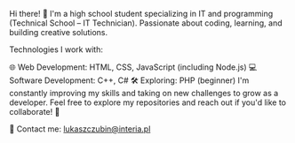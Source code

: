 Hi there! 👋
I'm a high school student specializing in IT and programming (Technical School – IT Technician). Passionate about coding, learning, and building creative solutions.

Technologies I work with:

🌐 Web Development: HTML, CSS, JavaScript (including Node.js)
💻 Software Development: C++, C#
🛠️ Exploring: PHP (beginner)
I'm constantly improving my skills and taking on new challenges to grow as a developer. Feel free to explore my repositories and reach out if you'd like to collaborate! 🚀

📧 Contact me: lukaszczubin@interia.pl
